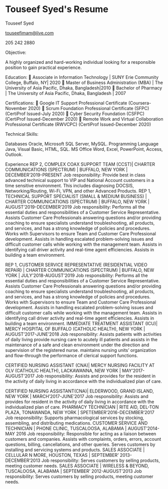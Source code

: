 # Touseef Syed's Resume

Touseef Syed

touseefimam@live.com 

205 242 2880

Objective: 

A highly organized and hard-working individual looking for a responsible position to gain practical experience.

Education:
	Associate in Information Technology | SUNY Erie Community College, Buffalo, NY| 2020
	Master of Business Administration (MBA) | The University of Asia Pacific, Dhaka, Bangladesh|2010
	Bachelor of Pharmacy | The University of Asia Pacific, Dhaka, Bangladesh | 2007

Certifications:
	Google IT Support Professional Certificate (Coursera-November 2020)
	Scrum Foundation Professional Certificate (SFPC) (CertiProf Issued-July 2020)
	Cyber Security Foundation (CSFPC) (CertiProf Issued-December 2020)
	Remote Work and Virtual Collaboration Professional Certificate (RWVCPC) (CertiProf Issued-December 2020)

Technical Skills:

Databases	Oracle, Microsoft SQL Server, MySQL.
Programming Language	Java, Visual Basic, HTML, SQL.
MS Office	Word, Excel, PowerPoint, Access, Outlook. 

Experience
REP 2, COMPLEX COAX SUPPORT TEAM (CCST)| CHARTER COMMUNICATIONS (SPECTRUM) | BUFFALO, NEW YORK | DECEMBER’2019-PRESENT
Job responsibility: Provide best in class advanced technical support to VIP and National Account customers in a time sensitive environment. This includes diagnosing DOCSIS, Networking/Routing, Wi-Fi, VPN, and other Advanced Products.
REP 1, TECHNICAL SUPPORT SPECIALIST (SMALL & MEDIUM BUSINESS) | CHARTER COMMUNICATIONS (SPECTRUM) | BUFFALO, NEW YORK | AUGUST’2019-DECEMBER’2019
Job responsibility: Performs all the essential duties and responsibilities of a Customer Service Representative. Assists Customer Care Professionals answering questions and/or providing coaching to ensure specialists understand troubleshooting, all products, and services, and has a strong knowledge of policies and procedures. Works with Supervisors to ensure Team and Customer Care Professional development. Assists in handling escalated problem-solving issues and difficult customer calls while working with the management team. Assists in identifying call driver activity and real-time agent efficiencies. Assists in building a team environment.

REP 1, CUSTOMER SERVICE REPRESENTATIVE (RESIDENTIAL VIDEO REPAIR) | CHARTER COMMUNICATIONS (SPECTRUM) | BUFFALO, NEW YORK | JULY’2018-AUGUST’2019
Job responsibility: Performs all the essential duties and responsibilities of a Customer Service Representative. Assists Customer Care Professionals answering questions and/or providing coaching to ensure specialists understand troubleshooting, all products, and services, and has a strong knowledge of policies and procedures. Works with Supervisors to ensure Team and Customer Care Professional development. Assists in handling escalated problem-solving issues and difficult customer calls while working with the management team. Assists in identifying call driver activity and real-time agent efficiencies. Assists in building a team environment.
IMMEDIATE TREATMENT ASSISTANT (ICU)| MERCY HOSPITAL OF BUFFALO (CATHOLIC HEALTH), NEW YORK | AUGUST’2017-JUNE’2018
Job responsibility: Assists patients with activities of daily living provide nursing care to acutely ill patients and assists in the maintenance of a safe and clean environment under the direction and supervision of the registered nurse.  maintains nursing units’ organization and flow-through the performance of clerical support functions.

CERTIFIED NURSING ASSISTANT (CNA)| MERCY NURSING FACILITY AT OLV (CATHOLIC HEALTH), LACKAWANNA, NEW YORK | MAY’2017-AUGUST’2017
Job responsibility: Assists and provides for the resident in the activity of daily living in accordance with the individualized plan of care. 

CERTIFIED NURSING ASSISTANT(CNA)| ELDERWOOD, GRAND ISLAND, NEW YORK | MARCH’2017-JUNE’2017
Job responsibility: Assists and provides for resident in the activity of daily living in accordance with the individualized plan of care. 
PHARMACY TECHNICIAN | RITE AID, DEL-TON PLAZA, TONAWANDA, NEW YORK | SPETEMBER’2016-DECEMBER’2017
Job responsibility: Supports pharmacological services by stocking, assembling, and distributing medications.
CUSTOMER SERVICE AND TECHNICIAN | PHONE CLINIC, TUSCALOOSA, ALABAMA | AUGUST’2014-MAY 2016
Job responsibility: Responsible for acting as a liaison between customers and companies. Assists with complaints, orders, errors, account questions, billing, cancellations, and other queries. Serves customers by installing and servicing systems and products.
SALES ASSOCIATE | CELLULAR N MORE, HOUSTON, TEXAS | SEPTEMBER’ 2013-DECEMBER’2013
Job responsibility: Serves customers by selling products, meeting customer needs.
SALES ASSOCIATE | WIRELESS & BEYOND, TUSCALOOSA, ALABAMA | SEPTEMBER’ 2012-AUGUST’2013
Job responsibility: Serves customers by selling products, meeting customer needs.
